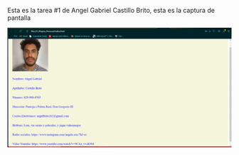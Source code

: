 
Esta es la tarea #1 de Angel Gabriel Castillo Brito, esta es la captura de pantalla

![Captura de pantalla tarea #1](tarea1.PNG)